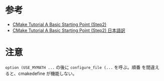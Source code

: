 # 参考
- [CMake Tutorial A Basic Starting Point (Step2)](https://cmake.org/cmake-tutorial/)
- [CMake Tutorial A Basic Starting Point (Step2) 日本語訳](http://opencv.jp/cmake/cmake_tutorial.html#step-2)

# 注意
`option (USE_MYMATH ...` の後に `configure_file (...` を呼ぶ。順番
を間違えると、cmakedefine が機能しない。
